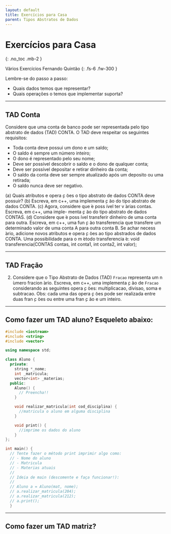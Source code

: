 ```yaml
---
layout: default
title: Exercícios para Casa
parent: Tipos Abstratos de Dados
---
```


# Exercícios para Casa
{: .no_toc .mb-2 }

Vários Exercícios Fernando Quintão
{: .fs-6 .fw-300 }

Lembre-se do passo a passo:
- Quais dados temos que representar?
- Quais operações o temos que implementar suporta?

---

## TAD Conta

Considere que uma conta de banco pode ser representada pelo tipo abstrato de dados
(TAD) CONTA. O TAD deve respeitar os seguintes requisitos:
- Toda conta deve possui um dono e um saldo;
- O saldo é sempre um número inteiro;
- O dono é representado pelo seu nome;
- Deve ser possível descobrir o saldo e o dono de qualquer conta;
- Deve ser possível depositar e retirar dinheiro da conta;
- O saldo da conta deve ser sempre atualizado após um deposito ou uma retirada;
- O saldo nunca deve ser negativo.

(a) Quais atributos e opera ̧c ̃oes o tipo abstrato de dados CONTA deve possuir?
(b) Escreva, em c++, uma implementa ̧c ̃ao do tipo abstrato de dados CONTA.
(c) Agora, considere que  ́e poss ́ıvel ter v ́arias contas. Escreva, em c++, uma imple-
menta ̧c ̃ao do tipo abstrato de dados CONTAS.
(d) Considere que  ́e poss ́ıvel transferir dinheiro de uma conta para outra. Escreva,
em c++, uma fun ̧c ̃ao transferencia que transfere um determinado valor de uma
conta A para outra conta B. Se achar necess ́ario, adicione novos atributos e
opera ̧c ̃oes ao tipo abstrados de dados CONTA. Uma possibilidade para o m ́etodo
transferencia  ́e:
void transferencia(CONTAS contas, int conta1, int conta2, int valor);

---

## TAD Fração

2. Considere que o Tipo Abstrato de Dados (TAD) `Fracao` representa um n ́umero
fracion ́ario. Escreva, em c++, uma implementa ̧c ̃ao de `Fracao` considerando as
seguintes opera ̧c ̃oes: multiplicacao, divisao, soma e subtracao.
Obs: cada uma das opera ̧c ̃oes pode ser realizada entre duas fran ̧c ̃oes ou entre uma
fran ̧c ̃ao e um inteiro.

---

## Como fazer um TAD aluno? Esqueleto abaixo:

```cpp
#include <iostream>
#include <string>
#include <vector>

using namespace std;

class Aluno {
  private:
    string *_nome;
    int _matricula;
    vector<int> _materias;
  public:
    Aluno() {
      // Preencha!!
    }

    void realizar_matricula(int cod_disciplina) {
      //matricula o aluno em alguma disciplina
    }

    void print() {
      //imprime os dados do aluno
    }
};

int main() {
  // Tente fazer o método print imprimir algo como:
  // - Nome do aluno
  // - Matricula
  // - Materias atuais
  //
  // Ideia de main (descomente e faça funcionar!):
  //
  // Aluno a = Aluno(mat, nome);
  // a.realizar_matricula(204);
  // a.realizar_matricula(212);
  // a.print();
  }
  ```

---

## Como fazer um TAD matriz?
